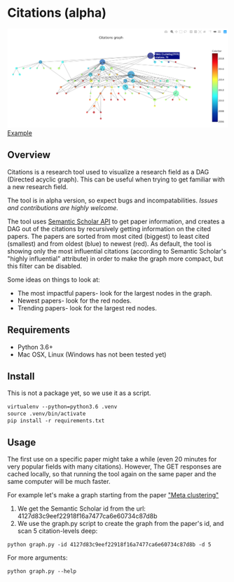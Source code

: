 # Citations (alpha)

![](docs/main_screenshot.png)
[Example](docs/meta_clustering_example.html)


## Overview
Citations is a research tool used to visualize a research field as a DAG (Directed acyclic graph). This can be useful when trying to get familiar with a new research field.

The tool is in alpha version, so expect bugs and incompatabilities. *Issues and contributions are highly welcome.*

The tool uses [Semantic Scholar API](https://api.semanticscholar.org/) to get paper information, and creates a DAG out of the citations by recursively getting information on the cited papers. The papers are sorted from most cited (biggest) to least cited (smallest) and from oldest (blue) to newest (red). As default, the tool is showing only the most influential citations (according to Semantic Scholar's "highly influential" attribute) in order to make the graph more compact, but this filter can be disabled.

Some ideas on things to look at:
* The most impactful papers- look for the largest nodes in the graph.
* Newest papers- look for the red nodes.
* Trending papers- look for the largest red nodes.


## Requirements
* Python 3.6+
* Mac OSX, Linux (Windows has not been tested yet)


## Install
This is not a package yet, so we use it as a script.

```
virtualenv --python=python3.6 .venv
source .venv/bin/activate
pip install -r requirements.txt
```

## Usage
The first use on a specific paper might take a while (even 20 minutes for very popular fields with many citations). However, The GET responses are cached locally, so that running the tool again on the same paper and the same computer will be much faster.

For example let's make a graph starting from the paper ["Meta clustering"](https://www.semanticscholar.org/paper/Meta-Clustering-Caruana-Elhawary/4127d83c9eef22918f16a7477ca6e60734c87d8b)

1. We get the Semantic Scholar id from the url: 4127d83c9eef22918f16a7477ca6e60734c87d8b
2. We use the graph.py script to create the graph from the paper's id, and scan 5 citation-levels deep:
```
python graph.py -id 4127d83c9eef22918f16a7477ca6e60734c87d8b -d 5
```

For more arguments:
```
python graph.py --help
```
